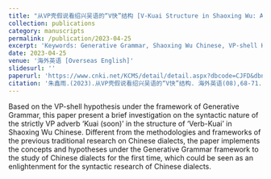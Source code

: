 ```yaml
---
title: "从VP壳假说看绍兴吴语的“V快”结构 [V-Kuai Structure in Shaoxing Wu: A VP-shells View]"
collection: publications
category: manuscripts
permalink: /publication/2023-04-25
excerpt: 'Keywords: Generative Grammar, Shaoxing Wu Chinese, VP-shell Hypothesis, Strict VP Adverb'
date: 2023-04-25
venue: '海外英语 [Overseas English]'
slidesurl: ''
paperurl: 'https://www.cnki.net/KCMS/detail/detail.aspx?dbcode=CJFD&dbname=CJFDLAST2023&filename=HWYY202308021&uniplatform=OVERSEA&v=JVaHtP2jBKPlwq05Kla4NAci9lfek0JcVI1j_vLBQob1dJPm_1U9MPR2vP6PlS24'
citation: '朱鑫雨.(2023).从VP壳假说看绍兴吴语的“V快”结构. 海外英语(08),68-71. doi:CNKI:SUN:HWYY.0.2023-08-021.'
---
```


Based on the VP-shell hypothesis under the framework of Generative Grammar, this paper present a brief investigation on the syntactic nature of the strictly VP adverb ‘Kuai (soon)’ in the structure of ‘Verb-Kuai’ in Shaoxing Wu Chinese. Different from the methodologies and frameworks of the previous traditional research on Chinese dialects, the paper implements the concepts and hypotheses under the Generative Grammar framework to the study of Chinese dialects for the first time, which could be seen as an enlightenment for the syntactic research of Chinese dialects.
